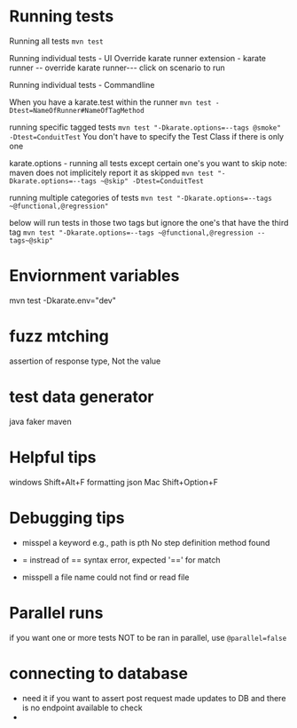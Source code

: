 # Running tests

Running all tests
`mvn test`

Running individual tests - UI
Override karate runner
extension - karate runner -- override karate runner--- click on scenario to run

Running individual tests - Commandline

When you have a karate.test within the runner
`mvn test -Dtest=NameOfRunner#NameOfTagMethod`

running specific tagged tests
`mvn test "-Dkarate.options=--tags @smoke" -Dtest=ConduitTest`
You don't have to specify the Test Class if there is only one

karate.options - running all tests except certain one's you want to skip
note: maven does not implicitely report it as skipped
`mvn test "-Dkarate.options=--tags ~@skip" -Dtest=ConduitTest`

running multiple categories of tests
`mvn test "-Dkarate.options=--tags ~@functional,@regression"`

below will run tests in those two tags but ignore the one's that have the third tag
`mvn test "-Dkarate.options=--tags ~@functional,@regression --tags~@skip"`

# Enviornment variables
mvn test -Dkarate.env="dev"

# fuzz mtching
assertion of response type, Not the value

# test data generator
  java faker maven

  # Helpful tips
  windows Shift+Alt+F formatting json
  Mac Shift+Option+F

  # Debugging tips
  - misspel a keyword e.g., path is pth
     No step definition method found
 
  - = instread of ==
   syntax error, expected '==' for match

  - misspell a file name
     could not find or read file

# Parallel runs
if you want one or more tests NOT to be ran in parallel, use `@parallel=false` 

# connecting to database
- need it if you want to assert post request made updates to DB and there is no endpoint available to check
- 






